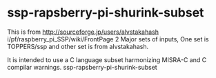 ssp-rapsberry-pi-shurink-subset
===============================
This is from http://sourceforge.jp/users/alvstakahash i/pf/raspberry_pi_SSP/wiki/FrontPage
2 Major sets of inputs, One set is TOPPERS/ssp and other set is from alvstakahash.

It is intended to use a C language subset harmonizing MISRA-C and C compilar warnings. 
ssp-rapsberry-pi-shurink-subset
